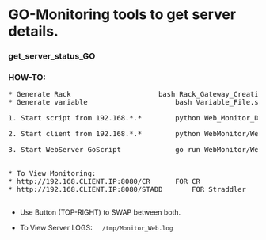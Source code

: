 # GO-Monitoring tools to get server details.

### get_server_status_GO

### HOW-TO:

<pre>
* Generate Rack 	  		        bash Rack_Gateway_Creation.sh
* Generate variable 			        bash Variable_File.sh

1. Start script from 192.168.*.*		python Web_Monitor_DataGenerator.py

2. Start client from 192.168.*.*		python WebMonitor/Web_Monitor_JSON_Client.py

3. Start WebServer GoScript		        go run WebMonitor/WebMonitor_Server.go


* To View Monitoring:
* http://192.168.CLIENT.IP:8080/CR		FOR CR
* http://192.168.CLIENT.IP:8080/STADD		FOR Straddler

</pre>
* Use Button (TOP-RIGHT) to SWAP between both.

* To View Server LOGS:    &nbsp;&nbsp;&nbsp; `/tmp/Monitor_Web.log`
